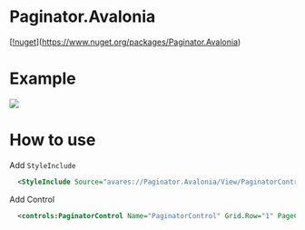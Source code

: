 # Paginator.Avalonia
[[!nuget](https://img.shields.io/badge/10-nuget-blue)](https://www.nuget.org/packages/Paginator.Avalonia)

# Example

![](https://github.com/CreateLab/Paginator.Avalonia/blob/master/paginator.gif)

# How to use
Add `StyleInclude`
```xml
  <StyleInclude Source="avares://Paginator.Avalonia/View/PaginatorControl.xaml" />
```

Add Control
```xml
  <controls:PaginatorControl Name="PaginatorControl" Grid.Row="1" PageCount="7" PageNumb="{Binding CurrentPage,Mode=TwoWay}" />
```
